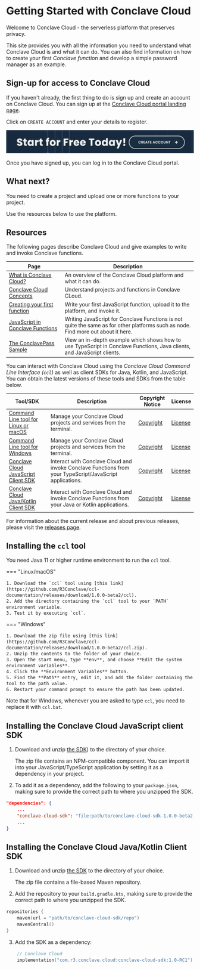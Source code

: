 # Getting Started with Conclave Cloud

Welcome to Conclave Cloud - the serverless platform that preserves privacy.

This site provides you with all the information you need to understand what Conclave Cloud is and what it can do. You
can also find information on how to create your first *Conclave function* and develop a simple password manager as 
an example.

## Sign-up for access to Conclave Cloud

If you haven't already, the first thing to do is sign up and create an account on Conclave Cloud. You can sign up at 
the [Conclave Cloud portal landing page](https://www.conclave.cloud/).

Click on `CREATE ACCOUNT` and enter your details to register.

![a screenshot of a banner with a CREATE ACCOUNT button](assets/start_for_free.png)

Once you have signed up, you can log in to the Conclave Cloud portal.

## What next?

You need to create a project and upload one or more functions to your project.

Use the resources below to use the platform.

## Resources

The following pages describe Conclave Cloud and give examples to write and invoke Conclave functions.

| Page                                                                    | Description                                                                                                                       |
| ----------------------------------------------------------------------- |-----------------------------------------------------------------------------------------------------------------------------------|
| [What is Conclave Cloud?](what-is-conclave-cloud.md)                    | An overview of the Conclave Cloud platform and what it can do.                                                                    |
| [Conclave Cloud Concepts](conclave-cloud-concepts.md)                   | Understand projects and functions in Conclave CLoud.                                                                              |
| [Creating your first function](creating-your-first-function.md)         | Write your first JavaScript function, upload it to the platform, and invoke it.                                                   |
| [JavaScript in Conclave Functions](javascript-in-conclave-functions.md) | Writing JavaScript for Conclave Functions is not quite the same as for other platforms such as node. Find more out about it here. |
| [The ConclavePass Sample](conclavepass-sample.md)                       | View an in-depth example which shows how to use TypeScript in Conclave Functions, Java clients, and JavaScript clients.           |

You can interact with Conclave Cloud using the *Conclave Cloud Command Line Interface (`ccl`)* as well as client SDKs 
for Java, Kotlin, and JavaScript. You can obtain the latest versions of these tools and SDKs from the table below.

| Tool/SDK                                                                                                                                                       | Description                                                                                              | Copyright Notice                                                                                                            | License                                                                                              |
| -------------------------------------------------------------------------------------------------------------------------------------------------------------- |----------------------------------------------------------------------------------------------------------| --------------------------------------------------------------------------------------------------------------------------- | ---------------------------------------------------------------------------------------------------- |
| [Command Line tool for Linux or macOS](https://github.com/R3Conclave/ccl-documentation/releases/download/1.0.0-beta2/ccl)                                      | Manage your Conclave Cloud projects and services from the terminal.                                      | [Copyright](https://github.com/R3Conclave/ccl-documentation/releases/download/1.0.0-beta2/CLI.NOTICE.txt)                   | [License](https://github.com/R3Conclave/ccl-documentation/releases/download/1.0.0-beta2/License.txt) |
| [Command Line tool for Windows](https://github.com/R3Conclave/ccl-documentation/releases/download/1.0.0-beta2/ccl.zip)                                         | Manage your Conclave Cloud projects and services from the terminal.                                      | [Copyright](https://github.com/R3Conclave/ccl-documentation/releases/download/1.0.0-beta2/CLI.NOTICE.txt)                   | [License](https://github.com/R3Conclave/ccl-documentation/releases/download/1.0.0-beta2/License.txt) |
| [Conclave Cloud JavaScript Client SDK](https://github.com/R3Conclave/ccl-documentation/releases/download/1.0.0-beta2/conclave-cloud-sdk-1.0.0-beta2.tgz)       | Interact with Conclave Cloud and invoke Conclave Functions from your TypeScript/JavaScript applications. | [Copyright](https://github.com/R3Conclave/ccl-documentation/releases/download/1.0.0-beta2/JavaScript.Client.SDK.Notice.txt) | [License](https://github.com/R3Conclave/ccl-documentation/releases/download/1.0.0-beta2/License.txt) |
| [Conclave Cloud Java/Kotlin Client SDK](https://github.com/R3Conclave/ccl-documentation/releases/download/1.0.0-beta2/conclave-cloud-sdk-java-1.0.0-beta2.zip) | Interact with Conclave Cloud and invoke Conclave Functions from your Java or Kotlin applications.        | [Copyright](https://github.com/R3Conclave/ccl-documentation/releases/download/1.0.0-beta2/Java.Client.SDK.Notice.txt)       | [License](https://github.com/R3Conclave/ccl-documentation/releases/download/1.0.0-beta2/License.txt) |

For information about the current release and about previous releases, please visit the [releases page](releases.md).

## Installing the `ccl` tool

You need Java 11 or higher runtime environment to run the `ccl` tool.

=== "Linux/macOS"

    1. Download the `ccl` tool using [this link](https://github.com/R3Conclave/ccl-documentation/releases/download/1.0.0-beta2/ccl).
    2. Add the directory containing the `ccl` tool to your `PATH` environment variable.
    3. Test it by executing `ccl`.

=== "Windows"

    1. Download the zip file using [this link](https://github.com/R3Conclave/ccl-documentation/releases/download/1.0.0-beta2/ccl.zip).
    2. Unzip the contents to the folder of your choice.
    3. Open the start menu, type **env**, and choose **Edit the system environment variables**.
    4. Click the **Environment Variables** button.
    5. Find the **Path** entry, edit it, and add the folder containing the tool to the path value.
    6. Restart your command prompt to ensure the path has been updated.

Note that for Windows, whenever you are asked to type `ccl`, you need to replace it with `ccl.bat`.

## Installing the Conclave Cloud JavaScript client SDK

1. Download and unzip [the SDK](https://github.com/R3Conclave/ccl-documentation/releases/download/1.0.0-beta2/conclave-cloud-sdk-1.0.0-beta2.tgz))
   to the directory of your choice.
   
   The zip file contains an NPM-compatible component. You can import it into your JavaScript/TypeScript 
   application by setting it as a dependency in your project.

2. To add it as a dependency, add the following to your `package.json`, making sure to provide the correct path to 
   where you unzipped the SDK.

```json
"dependencies": {
    ...
    "conclave-cloud-sdk": "file:path/to/conclave-cloud-sdk-1.0.0-beta2.tgz",
    ...
}
```


## Installing the Conclave Cloud Java/Kotlin Client SDK


1. Download and unzip [the SDK](https://github.com/R3Conclave/ccl-documentation/releases/download/1.0.0-beta2/conclave-cloud-sdk-java-1.0.0-beta2.zip)
   to the directory of your choice.

   The zip file contains a file-based Maven repository.

2. Add the repository to your `build.gradle.kts`, making sure to provide the correct path to where you unzipped the SDK.

```kotlin
repositories {
	maven(url = "path/to/conclave-cloud-sdk/repo")
	mavenCentral()
}
```

3. Add the SDK as a dependency:

```kotlin
	// Conclave Cloud
	implementation("com.r3.conclave.cloud:conclave-cloud-sdk:1.0-RC1")
```
